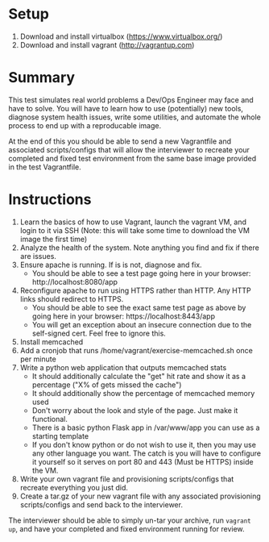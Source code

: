 Setup
=====
1. Download and install virtualbox (https://www.virtualbox.org/)
2. Download and install vagrant (http://vagrantup.com)

Summary
=======
This test simulates real world problems a Dev/Ops Engineer may face and have to solve. You will have to learn how to use (potentially) new tools, diagnose system health issues, write some utilities, and automate the whole process to end up with a reproducable image.

At the end of this you should be able to send a new Vagrantfile and associated scripts/configs that will allow the interviewer to recreate your completed and fixed test environment from the same base image provided in the test Vagrantfile.

Instructions
============
1. Learn the basics of how to use Vagrant, launch the vagrant VM, and login to it via SSH (Note: this will take some time to download the VM image the first time)
2. Analyze the health of the system. Note anything you find and fix if there are issues.
3. Ensure apache is running. If is is not, diagnose and fix. 
	- You should be able to see a test page going here in your browser: http://localhost:8080/app
4. Reconfigure apache to run using HTTPS rather than HTTP. Any HTTP links should redirect to HTTPS.
	- You should be able to see the exact same test page as above by going here in your browser: https://localhost:8443/app
	- You will get an exception about an insecure connection due to the self-signed cert. Feel free to ignore this.
5. Install memcached
6. Add a cronjob that runs /home/vagrant/exercise-memcached.sh once per minute
7. Write a python web application that outputs memcached stats
	- It should additionally calculate the "get" hit rate and show it as a percentage ("X% of gets missed the cache")
	- It should additionally show the percentage of memcached memory used
	- Don't worry about the look and style of the page. Just make it functional.
	- There is a basic python Flask app in /var/www/app you can use as a starting template
	- If you don't know python or do not wish to use it, then you may use any other language you want. The catch is you will have to configure it yourself so it serves on port 80 and 443 (Must be HTTPS) inside the VM.
8. Write your own vagrant file and provisioning scripts/configs that recreate everything you just did. 
9. Create a tar.gz of your new vagrant file with any associated provisioning scripts/configs and send back to the interviewer.

The interviewer should be able to simply un-tar your archive, run `vagrant up`, and have your completed and fixed environment running for review.